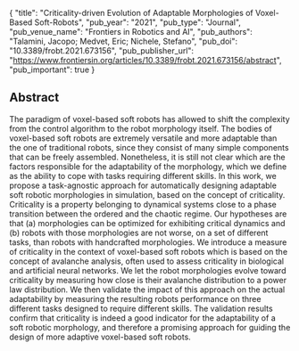 {
  "title": "Criticality-driven Evolution of Adaptable Morphologies of Voxel-Based Soft-Robots",
  "pub_year": "2021",
  "pub_type": "Journal",
  "pub_venue_name": "Frontiers in Robotics and AI",
  "pub_authors": "Talamini, Jacopo; Medvet, Eric; Nichele, Stefano",
  "pub_doi": "10.3389/frobt.2021.673156",
  "pub_publisher_url": "https://www.frontiersin.org/articles/10.3389/frobt.2021.673156/abstract",
  "pub_important": true
}

## Abstract
The paradigm of voxel-based soft robots has allowed to shift the complexity from the control algorithm to the robot morphology itself. The bodies of voxel-based soft robots are extremely versatile and more adaptable than the one of traditional robots, since they consist of many simple components that can be freely assembled. Nonetheless, it is still not clear which are the factors responsible for the adaptability of the morphology, which we define as the ability to cope with tasks requiring different skills. In this work, we propose a task-agnostic approach for automatically designing adaptable soft robotic morphologies in simulation, based on the concept of criticality. Criticality is a property belonging to dynamical systems close to a phase transition between the ordered and the chaotic regime. Our hypotheses are that (a) morphologies can be optimized for exhibiting critical dynamics and (b) robots with those morphologies are not worse, on a set of different tasks, than robots with handcrafted morphologies. We introduce a measure of criticality in the context of voxel-based soft robots which is based on the concept of avalanche analysis, often used to assess criticality in biological and artificial neural networks. We let the robot morphologies evolve toward criticality by measuring how close is their avalanche distribution to a power law distribution. We then validate the impact of this approach on the actual adaptability by measuring the resulting robots performance on three different tasks designed to require different skills. The validation results confirm that criticality is indeed a good indicator for the adaptability of a soft robotic morphology, and therefore a promising approach for guiding the design of more adaptive voxel-based soft robots.
